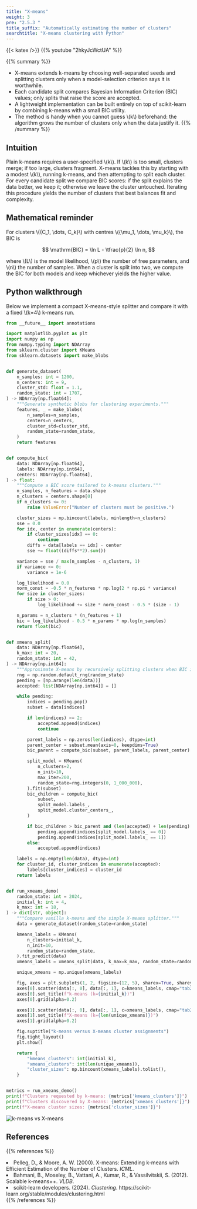 ```yaml
---
title: "X-means"
weight: 3
pre: "2.5.3 "
title_suffix: "Automatically estimating the number of clusters"
searchtitle: "X-means clustering with Python"
---
```


{{< katex />}}
{{% youtube "2hkyJcWctUA" %}}

{{% summary %}}
- X-means extends k-means by choosing well-separated seeds and splitting clusters only when a model-selection criterion says it is worthwhile.
- Each candidate split compares Bayesian Information Criterion (BIC) values; only splits that raise the score are accepted.
- A lightweight implementation can be built entirely on top of scikit-learn by combining k-means with a small BIC utility.
- The method is handy when you cannot guess \\(k\\) beforehand: the algorithm grows the number of clusters only when the data justify it.
{{% /summary %}}

## Intuition
Plain k-means requires a user-specified \\(k\\). If \\(k\\) is too small, clusters merge; if too large, clusters fragment. X-means tackles this by starting with a modest \\(k\\), running k-means, and then attempting to split each cluster. For every candidate split we compare BIC scores: if the split explains the data better, we keep it; otherwise we leave the cluster untouched. Iterating this procedure yields the number of clusters that best balances fit and complexity.

## Mathematical reminder
For clusters \\(\{C_1, \dots, C_k\}\\) with centres \\(\{\mu_1, \dots, \mu_k\}\\), the BIC is

$$
\mathrm{BIC} = \ln L - \tfrac{p}{2} \ln n,
$$

where \\(L\\) is the model likelihood, \\(p\\) the number of free parameters, and \\(n\\) the number of samples. When a cluster is split into two, we compute the BIC for both models and keep whichever yields the higher value.

## Python walkthrough
Below we implement a compact X-means-style splitter and compare it with a fixed \\(k=4\\) k-means run.

```python
from __future__ import annotations

import matplotlib.pyplot as plt
import numpy as np
from numpy.typing import NDArray
from sklearn.cluster import KMeans
from sklearn.datasets import make_blobs


def generate_dataset(
    n_samples: int = 1200,
    n_centers: int = 9,
    cluster_std: float = 1.1,
    random_state: int = 1707,
) -> NDArray[np.float64]:
    """Generate synthetic blobs for clustering experiments."""
    features, _ = make_blobs(
        n_samples=n_samples,
        centers=n_centers,
        cluster_std=cluster_std,
        random_state=random_state,
    )
    return features


def compute_bic(
    data: NDArray[np.float64],
    labels: NDArray[np.int64],
    centers: NDArray[np.float64],
) -> float:
    """Compute a BIC score tailored to k-means clusters."""
    n_samples, n_features = data.shape
    n_clusters = centers.shape[0]
    if n_clusters <= 0:
        raise ValueError("Number of clusters must be positive.")

    cluster_sizes = np.bincount(labels, minlength=n_clusters)
    sse = 0.0
    for idx, center in enumerate(centers):
        if cluster_sizes[idx] == 0:
            continue
        diffs = data[labels == idx] - center
        sse += float((diffs**2).sum())

    variance = sse / max(n_samples - n_clusters, 1)
    if variance <= 0:
        variance = 1e-6

    log_likelihood = 0.0
    norm_const = -0.5 * n_features * np.log(2 * np.pi * variance)
    for size in cluster_sizes:
        if size > 0:
            log_likelihood += size * norm_const - 0.5 * (size - 1)

    n_params = n_clusters * (n_features + 1)
    bic = log_likelihood - 0.5 * n_params * np.log(n_samples)
    return float(bic)


def xmeans_split(
    data: NDArray[np.float64],
    k_max: int = 20,
    random_state: int = 42,
) -> NDArray[np.int64]:
    """Approximate X-means by recursively splitting clusters when BIC improves."""
    rng = np.random.default_rng(random_state)
    pending = [np.arange(len(data))]
    accepted: list[NDArray[np.int64]] = []

    while pending:
        indices = pending.pop()
        subset = data[indices]

        if len(indices) <= 2:
            accepted.append(indices)
            continue

        parent_labels = np.zeros(len(indices), dtype=int)
        parent_center = subset.mean(axis=0, keepdims=True)
        bic_parent = compute_bic(subset, parent_labels, parent_center)

        split_model = KMeans(
            n_clusters=2,
            n_init=10,
            max_iter=200,
            random_state=rng.integers(0, 1_000_000),
        ).fit(subset)
        bic_children = compute_bic(
            subset,
            split_model.labels_,
            split_model.cluster_centers_,
        )

        if bic_children > bic_parent and (len(accepted) + len(pending) + 1) < k_max:
            pending.append(indices[split_model.labels_ == 0])
            pending.append(indices[split_model.labels_ == 1])
        else:
            accepted.append(indices)

    labels = np.empty(len(data), dtype=int)
    for cluster_id, cluster_indices in enumerate(accepted):
        labels[cluster_indices] = cluster_id
    return labels


def run_xmeans_demo(
    random_state: int = 2024,
    initial_k: int = 4,
    k_max: int = 18,
) -> dict[str, object]:
    """Compare vanilla k-means and the simple X-means splitter."""
    data = generate_dataset(random_state=random_state)

    kmeans_labels = KMeans(
        n_clusters=initial_k,
        n_init=10,
        random_state=random_state,
    ).fit_predict(data)
    xmeans_labels = xmeans_split(data, k_max=k_max, random_state=random_state + 99)

    unique_xmeans = np.unique(xmeans_labels)

    fig, axes = plt.subplots(1, 2, figsize=(12, 5), sharex=True, sharey=True)
    axes[0].scatter(data[:, 0], data[:, 1], c=kmeans_labels, cmap="tab20", s=10)
    axes[0].set_title(f"k-means (k={initial_k})")
    axes[0].grid(alpha=0.2)

    axes[1].scatter(data[:, 0], data[:, 1], c=xmeans_labels, cmap="tab20", s=10)
    axes[1].set_title(f"X-means (k={len(unique_xmeans)})")
    axes[1].grid(alpha=0.2)

    fig.suptitle("k-means versus X-means cluster assignments")
    fig.tight_layout()
    plt.show()

    return {
        "kmeans_clusters": int(initial_k),
        "xmeans_clusters": int(len(unique_xmeans)),
        "cluster_sizes": np.bincount(xmeans_labels).tolist(),
    }


metrics = run_xmeans_demo()
print(f"Clusters requested by k-means: {metrics['kmeans_clusters']}")
print(f"Clusters discovered by X-means: {metrics['xmeans_clusters']}")
print(f"X-means cluster sizes: {metrics['cluster_sizes']}")
```


![k-means vs X-means](/images/basic/clustering/x-means_block01_en.png)

## References
{{% references %}}
<li>Pelleg, D., &amp; Moore, A. W. (2000). X-means: Extending k-means with Efficient Estimation of the Number of Clusters. <i>ICML</i>.</li>
<li>Bahmani, B., Moseley, B., Vattani, A., Kumar, R., &amp; Vassilvitskii, S. (2012). Scalable k-means++. <i>VLDB</i>.</li>
<li>scikit-learn developers. (2024). <i>Clustering</i>. https://scikit-learn.org/stable/modules/clustering.html</li>
{{% /references %}}
